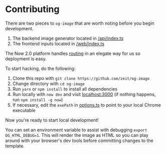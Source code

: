 # Contributing

There are two pieces to `og-image` that are worth noting before you begin development.

1. The backend image generator located in [/api/index.ts](https://github.com/zeit/og-image/blob/master/api/index.ts)
2. The frontend inputs located in [/web/index.ts](https://github.com/zeit/og-image/blob/master/web/index.ts)

The Now 2.0 platform handles [routing](https://github.com/zeit/og-image/blob/master/now.json#L6) in an elegate way for us so deployment is easy.

To start hacking, do the following:

1. Clone this repo with `git clone https://github.com/zeit/og-image`
2. Change directory with `cd og-image`
3. Run `yarn` or `npm install` to install all dependencies
4. Run locally with `now dev` and visit [localhost:3000](http://localhost:3000)  (if nothing happens, run `npm install -g now`)
5. If necessary, edit the `exePath` in [options.ts](https://github.com/zeit/og-image/blob/master/api/_lib/options.ts) to point to your local Chrome executable

Now you're ready to start local development!

You can set an environment variable to assist with debugging `export OG_HTML_DEBUG=1`. This will render the image as HTML so you can play around with your browser's dev tools before committing changes to the template.
